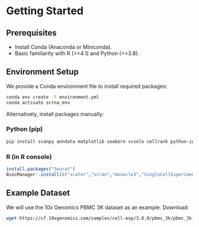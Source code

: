 # Getting Started

## Prerequisites
- Install Conda (Anaconda or Miniconda).
- Basic familiarity with R (>=4.1) and Python (>=3.8).

## Environment Setup

We provide a Conda environment file to install required packages:
```bash
conda env create -f environment.yml
conda activate scrna_env
```

Alternatively, install packages manually:

### Python (pip)
```bash
pip install scanpy anndata matplotlib seaborn scvelo cellrank python-igraph louvain
```

### R (in R console)
```r
install.packages("Seurat")
BiocManager::install(c("scater","scran","monocle3","SingleCellExperiment","CellChat"))
```

## Example Dataset

We will use the 10x Genomics PBMC 3K dataset as an example. Download:
```bash
wget https://cf.10xgenomics.com/samples/cell-exp/3.0.0/pbmc_3k/pbmc_3k_filtered_feature_bc_matrix.h5 -P data/
```
